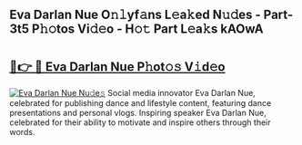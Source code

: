 ## Eva Darlan Nue O𝚗𝚕yf𝚊ns L𝚎a𝚔ed N𝚞𝚍es - Part-3t5 P𝚑𝚘tos Vi𝚍𝚎o - H𝚘𝚝 Part L𝚎a𝚔s kAOwA

# <h2><a href="http://kf5kt1.oniu.top/?m=Eva+Darlan+Nue">🔗👉 🔴 Eva Darlan Nue P𝚑ot𝚘𝚜 V𝚒d𝚎o</a></h2>

[![Eva Darlan Nue Nu𝚍e𝚜](https://i.imgur.com/0qMVB7G.gif)](http://kf5kt1.oniu.top/?m=Eva+Darlan+Nue)
Social media innovator Eva Darlan Nue, celebrated for publishing dance and lifestyle content, featuring dance presentations and personal vlogs. Inspiring speaker Eva Darlan Nue, celebrated for their ability to motivate and inspire others through their words.  
